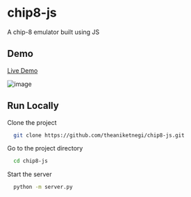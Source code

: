 # chip8-js

A chip-8 emulator built using JS 


## Demo

[Live Demo](https://theaniketnegi.github.io/chip8-js)

![image](https://user-images.githubusercontent.com/49506854/224017419-c0b6b906-5a97-488f-80b4-b5f8370a9d14.png)

## Run Locally

Clone the project

```bash
  git clone https://github.com/theaniketnegi/chip8-js.git
```

Go to the project directory

```bash
  cd chip8-js
```

Start the server

```bash
  python -m server.py
```



